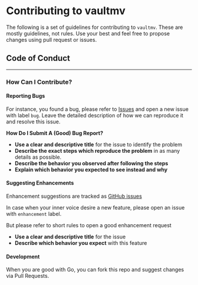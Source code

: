 # Contributing to vaultmv

The following is a set of guidelines for contributing to `vaultmv`. These are mostly guidelines, not rules. Use your best and feel free to propose changes using pull request or issues.

## Code of Conduct
---

### How Can I Contribute?

#### **Reporting Bugs**

For instance, you found a bug, please refer to [Issues](https://github.com/idestis/vaultmv/issues) and open a new issue with label `bug`. Leave the detailed description of how we can reproduce it and resolve this issue.

**How Do I Submit A (Good) Bug Report?**

* **Use a clear and descriptive title** for the issue to identify the problem
* **Describe the exact steps which reproduce the problem** in as many details as possible.
* **Describe the behavior you observed after following the steps**
* **Explain which behavior you expected to see instead and why**

#### **Suggesting Enhancements**

Enhancement suggestions are tracked as [GitHub issues](https://guides.github.com/features/issues/)

In case when your inner voice desire a new feature, please open an issue with `enhancement` label.

But please refer to short rules to open a good enhancement request

* **Use a clear and descriptive title** for the issue
* **Describe which behavior you expect** with this feature

#### **Development**

When you are good with Go, you can fork this repo and suggest changes via Pull Requests.